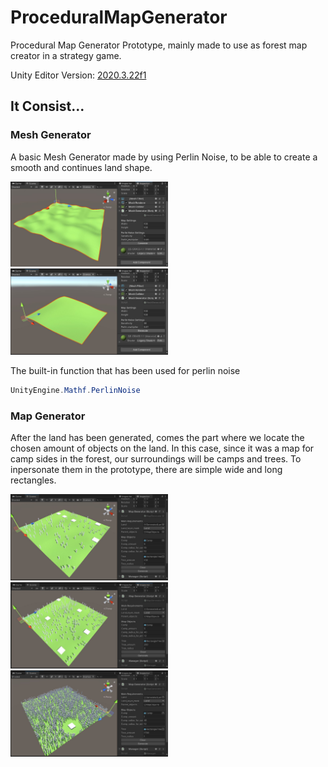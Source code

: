 # ProceduralMapGenerator
 
Procedural Map Generator Prototype, mainly made to use as forest map creator in a strategy game.

Unity Editor Version: [2020.3.22f1](https://unity.com/releases/editor/whats-new/2020.3.22)

## It Consist...

### Mesh Generator

A basic Mesh Generator made by using Perlin Noise, to be able to create a smooth and continues land shape. 

<img src="https://github.com/ErtyumPX/ProceduralMapGenerator/blob/main/Images/mesh_generator_1.JPG" width=50% height=50%>
<img src="https://github.com/ErtyumPX/ProceduralMapGenerator/blob/main/Images/mesh_generator_2.JPG" width=50% height=50%>


The built-in function that has been used for perlin noise

```c#
UnityEngine.Mathf.PerlinNoise
```

### Map Generator

After the land has been generated, comes the part where we locate the chosen amount of objects on the land. In this case, since it was a map for camp sides in the forest, our surroundings will be camps and trees. To inpersonate them in the prototype, there are simple wide and long rectangles.


<img src="https://github.com/ErtyumPX/ProceduralMapGenerator/blob/main/Images/map_generator_1.JPG" width=50% height=50%>
<img src="https://github.com/ErtyumPX/ProceduralMapGenerator/blob/main/Images/map_generator_2.JPG" width=50% height=50%>
<img src="https://github.com/ErtyumPX/ProceduralMapGenerator/blob/main/Images/map_generator_3.JPG" width=50% height=50%>
